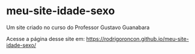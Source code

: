 # meu-site-idade-sexo
 Um site criado no curso do Professor Gustavo Guanabara

 Acesse a página desse site em: https://rodrigoroncon.github.io/meu-site-idade-sexo/
